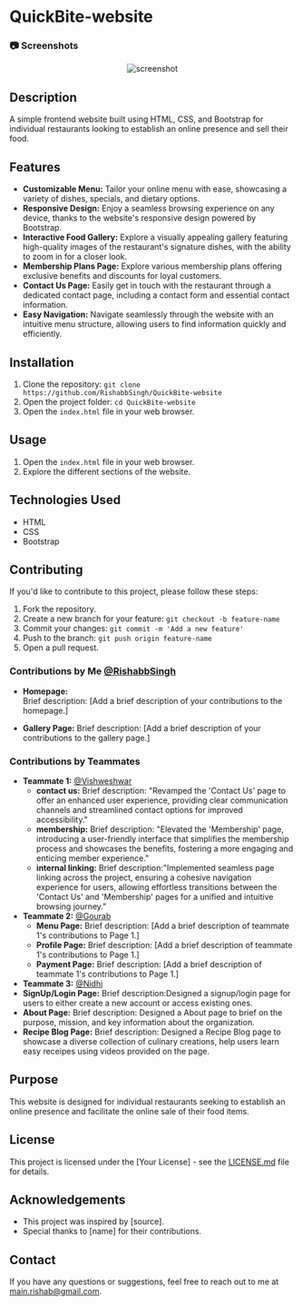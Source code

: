 # QuickBite-website
 ### :camera: Screenshots
 <div align="center"> 
  <img src="./assets/cover.png" alt="screenshot" />
</div>

## Description
A simple frontend website built using HTML, CSS, and Bootstrap for individual restaurants looking to establish an online presence and sell their food.

## Features
 - **Customizable Menu:** Tailor your online menu with ease, showcasing a variety of dishes, specials, and dietary options.
 - **Responsive Design:** Enjoy a seamless browsing experience on any device, thanks to the website's responsive design powered by Bootstrap.
 - **Interactive Food Gallery:** Explore a visually appealing gallery featuring high-quality images of the restaurant's signature dishes, with the ability to zoom in for a closer look.
 - **Membership Plans Page:** Explore various membership plans offering exclusive benefits and discounts for loyal customers.
- **Contact Us Page:** Easily get in touch with the restaurant through a dedicated contact page, including a contact form and essential contact information.
- **Easy Navigation:** Navigate seamlessly through the website with an intuitive menu structure, allowing users to find information quickly and efficiently.

## Installation
1. Clone the repository: `git clone https://github.com/RishabbSingh/QuickBite-website`
2. Open the project folder: `cd QuickBite-website`
3. Open the `index.html` file in your web browser.

## Usage
1. Open the `index.html` file in your web browser.
2. Explore the different sections of the website.

## Technologies Used
- HTML
- CSS
- Bootstrap

## Contributing
If you'd like to contribute to this project, please follow these steps:
1. Fork the repository.
2. Create a new branch for your feature: `git checkout -b feature-name`
3. Commit your changes: `git commit -m 'Add a new feature'`
4. Push to the branch: `git push origin feature-name`
5. Open a pull request.

### Contributions by Me [@RishabbSingh](https://github.com/RishabbSingh)
- **Homepage:**   
  Brief description: [Add a brief description of your contributions to the homepage.]

- **Gallery Page:** 
  Brief description: [Add a brief description of your contributions to the gallery page.]

### Contributions by Teammates
- **Teammate 1:** [@Vishweshwar](https://github.com/NeuronX28)  
  - **contact us:** Brief description: "Revamped the 'Contact Us' page to offer an enhanced user experience, providing clear communication channels and streamlined contact options for improved accessibility."
  - **membership:** Brief description: "Elevated the 'Membership' page, introducing a user-friendly interface that simplifies the membership process and showcases the benefits, fostering a more engaging and enticing member experience."
  - **internal linking:** Brief description:"Implemented seamless page linking across the project, ensuring a cohesive navigation experience for users, allowing effortless transitions between the 'Contact Us' and 'Membership' pages for a unified and intuitive browsing journey."
- **Teammate 2:** [@Gourab](https://github.com/gourabg2000)
  - **Menu Page:** Brief description: [Add a brief description of teammate 1's contributions to Page 1.]
  - **Profile Page:** Brief description: [Add a brief description of teammate 1's contributions to Page 1.]
  - **Payment Page:** Brief description: [Add a brief description of teammate 1's contributions to Page 1.]
 - **Teammate 3:** [@Nidhi](https://github.com/nidhigupta2)
  - **SignUp/Login Page:** Brief description:Designed a signup/login page for users to either create a new account or access existing ones.
  - **About Page:** Brief description: Designed a About page to brief on the purpose, mission, and key information about the organization.
  - **Recipe Blog Page:** Brief description: Designed a Recipe Blog page to showcase a diverse collection of culinary creations, help users learn easy receipes using videos provided on the page.
## Purpose
This website is designed for individual restaurants seeking to establish an online presence and facilitate the online sale of their food items.

## License
This project is licensed under the [Your License] - see the [LICENSE.md](LICENSE.md) file for details.

## Acknowledgements
- This project was inspired by [source].
- Special thanks to [name] for their contributions.

## Contact
If you have any questions or suggestions, feel free to reach out to me at [main.rishab@gmail.com](main.rishab@gmail.com).
